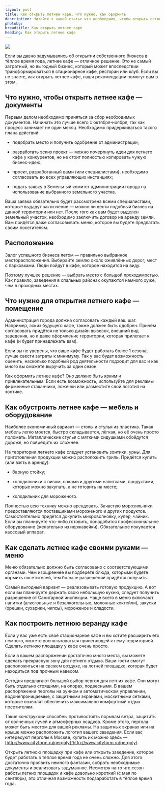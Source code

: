 ```yaml
---
layout: post
title: Как открыть летнее кафе, что нужно, как оформить
description: Читайте в нашей статье что необходимо, чтобы открыть летнее кафе, как правильно обустроить и оформить веранду.
photobg: 
breadtitle: Как открыть летнее кафе
heading: Как открыть летнее кафе
---
```


![](https://pochitai.club/images/cafe_na_ulice.jpg)

Если вы давно задумывались об открытии собственного бизнеса в тёплое время года, летнее кафе — отличное решение. Это не самый затратный, но выгодный бизнес, который может впоследствии трансформироваться в стационарное кафе, ресторан или клуб. Если вы не знаете, как открыть летнее кафе, наши рекомендации помогут вам в этом.

## Что нужно, чтобы открыть летнее кафе — документы

Первым делом необходимо приняться за сбор необходимых документов. Начинать это лучше всего с октября-ноября, так как процесс занимает не один месяц. Необходимо придерживаться такого плана действий:

* подобрать место и получить одобрение от администрации;

* разработать эскиз проект — можно почерпнуть идеи для летнего кафе у конкурентов, но не стоит полностью копировать чужую бизнес-идею;

* проект, разработанный вами (или специалистами), необходимо согласовать во всех управляющих инстанциях;

* подать заявку в Земельный комитет администрации города на использование выбранного земельного участка.

Ваша заявка обязательно будет рассмотрена всеми специалистами, которые выдадут заключение — можно ли вести подобный бизнес на данной территории или нет. После того как вам будет выделен земельный участок, необходимо заключить договор на аренду земли. Вам придётся даже согласовывать меню, которое вы будете предлагать своим посетителям.

## Расположение

Залог успешного бизнеса летом — правильно выбранное месторасположения. Выбирайте землю около оживлённых дорог, мест с парковками. Люди пойдут в кафе, которое находится на виду.

Поэтому лучшее решение — выбрать место с большой проходимостью. Как правило, заведения в спальных районах окупаются намного хуже, чем в проходных местах.

## Что нужно для открытия летнего кафе — помещение

Администрация города должна согласовать каждый ваш шаг. Например, эскиз будущего кафе, также должен быть одобрен. Причём согласовать придётся не только дизайн вывесок, внешний вид заведения, но и даже оформление территории, которая прилегает к кафе (и будет принадлежать вам).

Если вы не уверены, что ваше кафе будет работать более 1 сезона, лучше свести затраты к минимуму. Так у вас будет возможность оценить, насколько подобный род деятельности подходит для вас и как много вы сможете выручить за один сезон.

Как оформить летнее кафе? Оно должно быть ярким и привлекательным. Если есть возможность, используйте для рекламы фирменные стаканчики, ложечки или разместите свой логотип на зонтике.

## Как обустроить летнее кафе — мебель и оборудование

Наиболее экономичный вариант — столы и стулья из пластика. Такая мебель легко моется, быстро складывается, лёгкая, но её очень просто поломать. Металлические стулья с мягкими сидушками обойдутся дороже, но повредить их сложнее.

На территории летнего кафе следует установить зонтики, урны. Для приготовления продукции можно расположить гриль. Придётся купить (или взять в аренду):

* барную стойку;

* холодильники с пивом, соками и другими напитками, продуктами, которые можно закупать, а не готовить на месте;

* холодильник для мороженого.

Полностью всю технику можно арендовать. Зачастую морозильники предоставляются поставщиками мороженого и других продуктов. Самостоятельно придётся докупить микроволновку, кулер, чайник. Если вы планируете что-либо готовить, понадобится профессиональное оборудование (желательно из нержавейки). Обязательное покупается кассовый аппарат.

## Как сделать летнее кафе своими руками — меню

Меню обязательно должно быть согласовано с соответствующими органами. Чем изощреннее вы подберёте блюда, которыми будете кормить посетителей, тем больше разрешений придётся получить.

Самый выгодный вариант — реализовывать готовую продукцию. А вот если вы планируете держать свою небольшую кухню, следует получить разрешение от Санитарной инспекции. Чаще всего в меню включают напитки (алкогольные и безалкогольные, молочные коктейли), закуски (орешки, сухарики, чипсы), мороженое и сладости.

## Как построить летнюю веранду кафе

Если у вас уже есть своё стационарное кафе и вы хотите расширить его немного, можете воспользоваться прилегающей к нему территорией. Сделать летнюю площадку у кафе очень просто.

Если в вашем распоряжении достаточно много места, вы можете сделать прекрасную зону для летнего отдыха. Ваши гости смогут расположиться на свежем воздухе, на летней площадке, которая будет находиться под прочным навесом.

Сегодня предлагают большой выбор пергол для летних кафе. Они могут быть отдельно стоящими, на опорах, подвесными. В вашем распоряжении перголы на ручном и автоматическом управлении, водонепроницаемые, с защитными экранами, москитными сетками, которые позволят обеспечить максимально комфортный отдых посетителям.

Такие конструкции способны противостоять порывам ветра, защитить от солнечных лучей и атмосферных осадков. Кроме этого, пергола может быть местом для вашей рекламы. На защитных экранах или на крыше можно расположить логотип вашего заведения. Если вас интересуют перголы в Москве, купить их можно здесь — [http://www.cityform.ru/pergoly](http://www.cityform.ru/pergoly).

Открыть летнюю площадку при кафе или открыть заведение, которое будет работать в тёплое время года не очень сложно. Для этого достаточно проявить немного фантазии, собрать необходимые документы и реализовать задуманное. Несмотря на то что сезон работы летних площадок и кафе довольно короткий (с мая по сентябрь), это отличная возможность подзаработать в тёплое время года.







